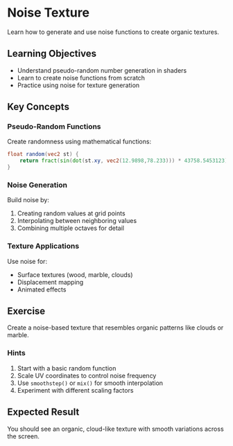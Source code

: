 # Noise Texture

Learn how to generate and use noise functions to create organic textures.

## Learning Objectives

- Understand pseudo-random number generation in shaders
- Learn to create noise functions from scratch
- Practice using noise for texture generation

## Key Concepts

### Pseudo-Random Functions

Create randomness using mathematical functions:
```glsl
float random(vec2 st) {
    return fract(sin(dot(st.xy, vec2(12.9898,78.233))) * 43758.5453123);
}
```

### Noise Generation

Build noise by:
1. Creating random values at grid points
2. Interpolating between neighboring values
3. Combining multiple octaves for detail

### Texture Applications

Use noise for:
- Surface textures (wood, marble, clouds)
- Displacement mapping
- Animated effects

## Exercise

Create a noise-based texture that resembles organic patterns like clouds or marble.

### Hints

1. Start with a basic random function
2. Scale UV coordinates to control noise frequency
3. Use `smoothstep()` or `mix()` for smooth interpolation
4. Experiment with different scaling factors

## Expected Result

You should see an organic, cloud-like texture with smooth variations across the screen.